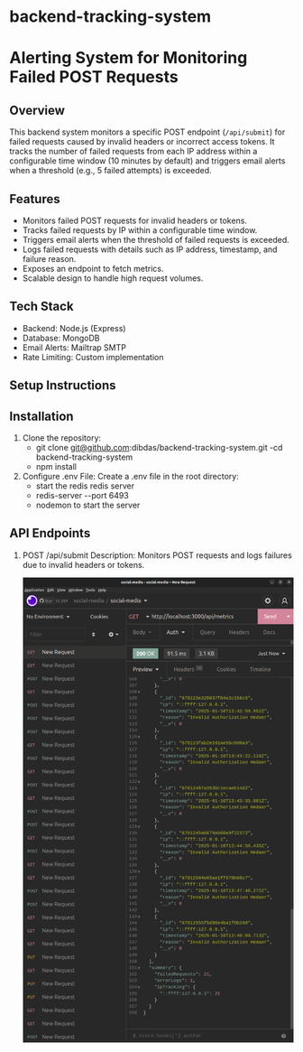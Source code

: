 # backend-tracking-system

# Alerting System for Monitoring Failed POST Requests

## Overview

This backend system monitors a specific POST endpoint (`/api/submit`) for failed requests caused by invalid headers or incorrect access tokens. It tracks the number of failed requests from each IP address within a configurable time window (10 minutes by default) and triggers email alerts when a threshold (e.g., 5 failed attempts) is exceeded.

## Features

- Monitors failed POST requests for invalid headers or tokens.
- Tracks failed requests by IP within a configurable time window.
- Triggers email alerts when the threshold of failed requests is exceeded.
- Logs failed requests with details such as IP address, timestamp, and failure reason.
- Exposes an endpoint to fetch metrics.
- Scalable design to handle high request volumes.

## Tech Stack

- Backend: Node.js (Express)
- Database: MongoDB
- Email Alerts: Mailtrap SMTP
- Rate Limiting: Custom implementation

## Setup Instructions

## Installation

1. Clone the repository:
   - git clone git@github.com:dibdas/backend-tracking-system.git
     -cd backend-tracking-system
   - npm install
2. Configure .env File: Create a .env file in the root directory:
   - start the redis redis server
   - redis-server --port 6493
   - nodemon to start the server

## API Endpoints

1. POST /api/submit
   Description: Monitors POST requests and logs failures due to invalid headers or tokens.

   ![logs and failures of the post request providing incorrect token](/images/1.png)
